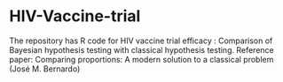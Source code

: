 # HIV-Vaccine-trial
The repository has R code for HIV vaccine trial efficacy : Comparison of Bayesian hypothesis testing with classical hypothesis testing.
Reference paper: Comparing proportions: A modern solution to a classical problem (José M. Bernardo)


